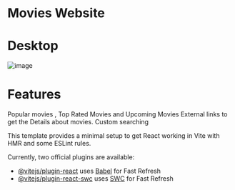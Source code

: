 # Movies Website
# Desktop
![image](https://github.com/user-attachments/assets/4c257aa6-0e89-4858-916c-02f08c9fdf9e)

# Features
Popular movies , Top Rated Movies and Upcoming Movies 
External links to get the Details about movies.
Custom searching

This template provides a minimal setup to get React working in Vite with HMR and some ESLint rules.

Currently, two official plugins are available:

- [@vitejs/plugin-react](https://github.com/vitejs/vite-plugin-react/blob/main/packages/plugin-react/README.md) uses [Babel](https://babeljs.io/) for Fast Refresh
- [@vitejs/plugin-react-swc](https://github.com/vitejs/vite-plugin-react-swc) uses [SWC](https://swc.rs/) for Fast Refresh

